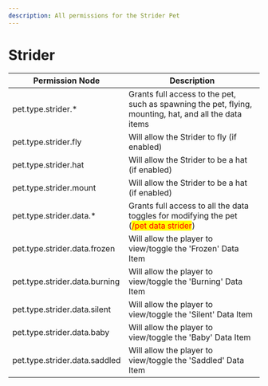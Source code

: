 ```yaml
---
description: All permissions for the Strider Pet
---
```


# Strider
| Permission Node        | Description                                                                                            |
| - | - |
| pet.type.strider.* | Grants full access to the pet, such as spawning the pet, flying, mounting, hat, and all the data items |
| pet.type.strider.fly | Will allow the Strider to fly (if enabled) |
| pet.type.strider.hat | Will allow the Strider to be a hat (if enabled) |
| pet.type.strider.mount | Will allow the Strider to be a hat (if enabled) |
| pet.type.strider.data.* | Grants full access to all the data toggles for modifying the pet (<mark style="color:red;">/pet data strider</mark>) |
| pet.type.strider.data.frozen | Will allow the player to view/toggle the 'Frozen' Data Item |
| pet.type.strider.data.burning | Will allow the player to view/toggle the 'Burning' Data Item |
| pet.type.strider.data.silent | Will allow the player to view/toggle the 'Silent' Data Item |
| pet.type.strider.data.baby | Will allow the player to view/toggle the 'Baby' Data Item |
| pet.type.strider.data.saddled | Will allow the player to view/toggle the 'Saddled' Data Item |

